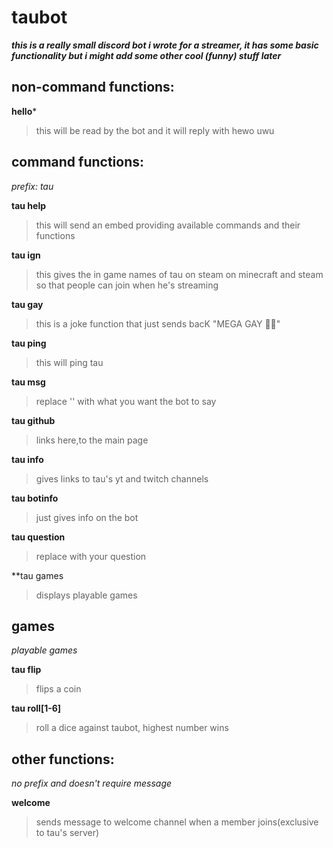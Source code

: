 # taubot
***this is a really small discord bot i wrote for a streamer,
it has some basic functionality but i might add some other cool 
(funny) stuff later***


## non-command functions:
**hello*** 
> this will be read by the bot and it will reply with hewo uwu


## command functions:
*prefix: tau*

**tau help**
> this will send an embed providing available commands and their functions

**tau ign**
> this gives the in game names of tau on steam on minecraft and steam so that people can join when he's streaming

**tau gay**
> this is a joke function that just sends bacK "MEGA GAY :rainbow_flag:"

**tau ping**
> this will ping tau

**tau msg <args>**
> replace '<args>' with what you want the bot to say

**tau github**
> links here,to the main page

**tau info**
> gives links to tau's yt and twitch channels

**tau botinfo**
> just gives info on the bot

**tau question <args>**
> replace <args> with your question

**tau games 
> displays playable games
  
  
## games
*playable games*

**tau flip**
> flips a coin

**tau roll[1-6]**
> roll a dice against taubot, highest number wins

## other functions:
*no prefix and doesn't require message*

**welcome**
> sends message to welcome channel when a member joins(exclusive to tau's server)


